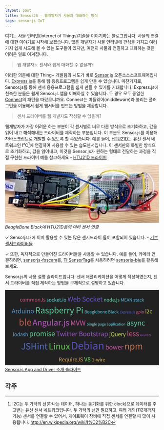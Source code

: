 ```yaml
---
layout: post
title: SensorJS - 웹개발자가 사물과 대화하는 방식
tags: sensorjs IoT
---
```


여기는 사물 인터넷(Internet of Things)기술을 이야기하는 블로그입니다. 사물의 연결에 대한 이야기로 시작해 보겠습니다.
많은 개발자가 사물 인터넷에 관심을 가지고 여러 가지 쉽게 시도해 볼 수 있는 도구들이 있지만, 여전히 사물과 연결하고 대화하는 것은 어려운 일로 여겨집니다.

> 웹 개발자도 센서와 쉽게 대화할 수 없을까?

이러한 의문에 대한 Thing+ 개발팀의 시도가 바로 [Sensor.js](https://github.com/daliworks/sensorjs) 오픈소스소프트웨어입니다.
[Express.js](http://expressjs.com/)를 통해 웹 응용프로그램을 쉽게 만들 수 있습니다. 마찬가지로, Sensor.js를 통해 센서 응용프로그램을 쉽게 만들 수 있기를 기대합니다. Express.js에 친숙한 분들은 쉽게 Sensor.js 앱을 이해하실 수 있습니다. 두 경우 모두 동일한 [Connect](https://github.com/senchalabs/connect)의 패턴을 따랐으니까요. Connect는 미들웨어(middleware)라 불리는 플러그인을 이용해서 쉽게 웹서버를 만드는 방법을 제공합니다.

> 센서 드라이버를 웹 개발자도 작성할 수 없을까?

웹개발자가 가장 어려운 하는 부분이 각 센서별로 너무 다른 방식으로 초기화하고, 값을 읽어 내고 해석해내는 드라이버를 제작하는 부분입니다. 이 부분도 Sensor.js를 이용해 자바스크립트로  개발할 수 있도록 할 수있습니다. 예를 들어, [HTU21D](http://www.meas-spec.com/product/humidity/HTU21D.aspx)는 유선 센서 네트워크인 I²C[^1]에 연결하여 사용할 수 있는 습도센서입니다. 이 센서만의 특별한 방식으로 초기화하고, 값을 읽어내고, 이것을 Sensor.js가 원하는 형태로 전달하는 과정을 직접 구현한 드라이버 예를 참고하세요 - [HTU21D 드라이버](https://github.com/daliworks/sensorjs/blob/master/lib/sensor/driver/digitalHumidity/HTU21D.js)

![BBB와 HTU21D](/assets/bbb+sensors.jpg)
_BeagleBone Black에 HTU21D등의 여러 센서 연결_

 ✓ Sensorjs내에 이미 활용할 수 있는 많은 센서드라이 들이 포함되어 있습니다. - [기본 센서드라이버들](https://github.com/daliworks/sensorjs/blob/master/lib/sensor/README.md)

 ✓ 또한, 독자적으로 만들어진 드라이버들을 사용할 수 있습니다. 예를 들어, 카메라 연결하려면, [sensorjs-foscam](https://github.com/daliworks/sensorjs-foscam)를, [TI SensorTag](http://www.ti.com/ww/en/wireless_connectivity/sensortag/index.shtml)를 사용하려면 [sensorjs-ble](https://github.com/daliworks/sensorjs-ble)를 활용해 보세요. 

Sensor.js의 사용 설명 슬라이드입니다. 센서 애플리케이션을 어떻게 작성하였는지, 센서 드라이버를 직접 제작하는 방법을 구체적으로 설명하고 있습니다.

![Sensor.js App and Driver](/assets/sensorjs_cloudtag.png)
[Sensor.js App and Driver 소개 슬라이드](/assets/sensorjs_slides/index.html)


각주
-----
[^1]: I2C는 두 가닥의 선(하나는 데이터, 하나는 동기화를 위한 clock)으로 데이터를 주고받는 유선 센서 네트워크입니다. 두 가닥의 선만 필요하고, 여러 개의(112개까지 가능) 센서를 연결할 수 있어서, 게이트웨이 장비에 직접 센서를 연결할 때 많이 사용됩니다.  http://en.wikipedia.org/wiki/I%C2%B2C 

